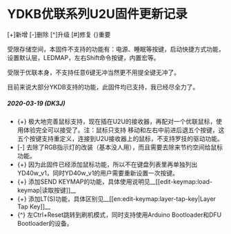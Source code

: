 # YDKB优联系列U2U固件更新记录
[+]新增 [-]删除 [^]升级 [#]修复 {}重要

受限存储空间，本固件不支持的功能有：电源、睡眠等按键，启动快捷方式功能，设置默认层，LEDMAP，左右Shift命令按键，内置宏等。

受限于优联本身，不支持任意6键无冲当然更不用提全键无冲了。

目前来说大部分YKDB支持的功能，此固件均已支持，我已经尽全力了。

##### 2020-03-19 (DK3J) 
  - {+} 极大地完善鼠标支持，现在插在U2U的接收器，再配对一个优联鼠标，使用体验完全可以接受了。注：鼠标只支持 移动和左右中前进后退五个按键，这五个按键支持重定义，连接到U2U接收器上的鼠标，不支持罗技的驱动功能。
  - [-] 去除了RGB指示灯的改装（基本没人用），而且需要去除来节约空间给鼠标功能。
  - {+} 因为此固件已经添加鼠标功能，所以不在键盘列表里再单独列出YD40w_v1，同时YD40w_v1的用户需要重新设置一次按键。
  - {+} 添加SEND KEYMAP的功能，具体使用说明见__[[edit-keymap:load-keymap|读取按键]]__
  - {+} 添加LT(S)功能，具体区别见__[[en:edit-keymap:layer-tap-key|Layer Tap Key]]__
  - {^} 左Ctrl+Reset跳转到刷机模式，同时支持使用Arduino Bootloader和DFU Bootloader的设备。
